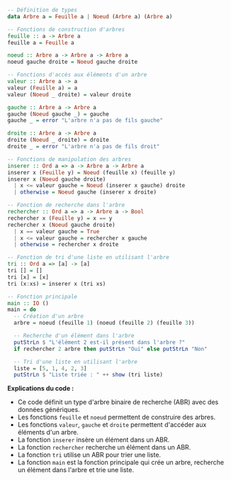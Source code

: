```haskell

-- Définition de types
data Arbre a = Feuille a | Noeud (Arbre a) (Arbre a)

-- Fonctions de construction d'arbres
feuille :: a -> Arbre a
feuille a = Feuille a

noeud :: Arbre a -> Arbre a -> Arbre a
noeud gauche droite = Noeud gauche droite

-- Fonctions d'accès aux éléments d'un arbre
valeur :: Arbre a -> a
valeur (Feuille a) = a
valeur (Noeud _ droite) = valeur droite

gauche :: Arbre a -> Arbre a
gauche (Noeud gauche _) = gauche
gauche _ = error "L'arbre n'a pas de fils gauche"

droite :: Arbre a -> Arbre a
droite (Noeud _ droite) = droite
droite _ = error "L'arbre n'a pas de fils droit"

-- Fonctions de manipulation des arbres
inserer :: Ord a => a -> Arbre a -> Arbre a
inserer x (Feuille y) = Noeud (feuille x) (feuille y)
inserer x (Noeud gauche droite)
  | x <= valeur gauche = Noeud (inserer x gauche) droite
  | otherwise = Noeud gauche (inserer x droite)

-- Fonction de recherche dans l'arbre
rechercher :: Ord a => a -> Arbre a -> Bool
rechercher x (Feuille y) = x == y
rechercher x (Noeud gauche droite)
  | x == valeur gauche = True
  | x <= valeur gauche = rechercher x gauche
  | otherwise = rechercher x droite

-- Fonction de tri d'une liste en utilisant l'arbre
tri :: Ord a => [a] -> [a]
tri [] = []
tri [x] = [x]
tri (x:xs) = inserer x (tri xs)

-- Fonction principale
main :: IO ()
main = do
  -- Création d'un arbre
  arbre = noeud (feuille 1) (noeud (feuille 2) (feuille 3))

  -- Recherche d'un élément dans l'arbre
  putStrLn $ "L'élément 2 est-il présent dans l'arbre ?"
  if rechercher 2 arbre then putStrLn "Oui" else putStrLn "Non"

  -- Tri d'une liste en utilisant l'arbre
  liste = [5, 1, 4, 2, 3]
  putStrLn $ "Liste triée : " ++ show (tri liste)

```

**Explications du code :**

* Ce code définit un type d'arbre binaire de recherche (ABR) avec des données génériques.
* Les fonctions `feuille` et `noeud` permettent de construire des arbres.
* Les fonctions `valeur`, `gauche` et `droite` permettent d'accéder aux éléments d'un arbre.
* La fonction `inserer` insère un élément dans un ABR.
* La fonction `rechercher` recherche un élément dans un ABR.
* La fonction `tri` utilise un ABR pour trier une liste.
* La fonction `main` est la fonction principale qui crée un arbre, recherche un élément dans l'arbre et trie une liste.